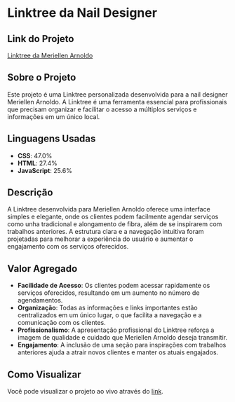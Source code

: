 # Linktree da Nail Designer 

## Link do Projeto
[Linktree da Meriellen Arnoldo]([URL_do_Projeto](https://www.meriellennaildesigner.online))

## Sobre o Projeto
Este projeto é uma Linktree personalizada desenvolvida para a nail designer Meriellen Arnoldo. A Linktree é uma ferramenta essencial para profissionais que precisam organizar e facilitar o acesso a múltiplos serviços e informações em um único local.

## Linguagens Usadas
- **CSS**: 47.0%
- **HTML**: 27.4%
- **JavaScript**: 25.6%

## Descrição
A Linktree desenvolvida para Meriellen Arnoldo oferece uma interface simples e elegante, onde os clientes podem facilmente agendar serviços como unha tradicional e alongamento de fibra, além de se inspirarem com trabalhos anteriores. A estrutura clara e a navegação intuitiva foram projetadas para melhorar a experiência do usuário e aumentar o engajamento com os serviços oferecidos.

## Valor Agregado
- **Facilidade de Acesso**: Os clientes podem acessar rapidamente os serviços oferecidos, resultando em um aumento no número de agendamentos.
- **Organização**: Todas as informações e links importantes estão centralizados em um único lugar, o que facilita a navegação e a comunicação com os clientes.
- **Profissionalismo**: A apresentação profissional do Linktree reforça a imagem de qualidade e cuidado que Meriellen Arnoldo deseja transmitir.
- **Engajamento**: A inclusão de uma seção para inspirações com trabalhos anteriores ajuda a atrair novos clientes e manter os atuais engajados.

## Como Visualizar
Você pode visualizar o projeto ao vivo através do [link]([URL_para_Visualizar](https://www.meriellennaildesigner.online)).
